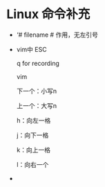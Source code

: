 # Linux 命令补充



- ‘# filename # 作用，无左引号

- vim中 ESC 

  q for recording

  vim

  下一个：小写n

  上一个：大写n

  h：向左一格

  j：向下一格

  k：向上一格

  l：向右一个

- 